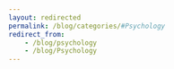 ```yaml
---
layout: redirected
permalink: /blog/categories/#Psychology
redirect_from:  
    - /blog/psychology
    - /blog/Psychology
---
```


